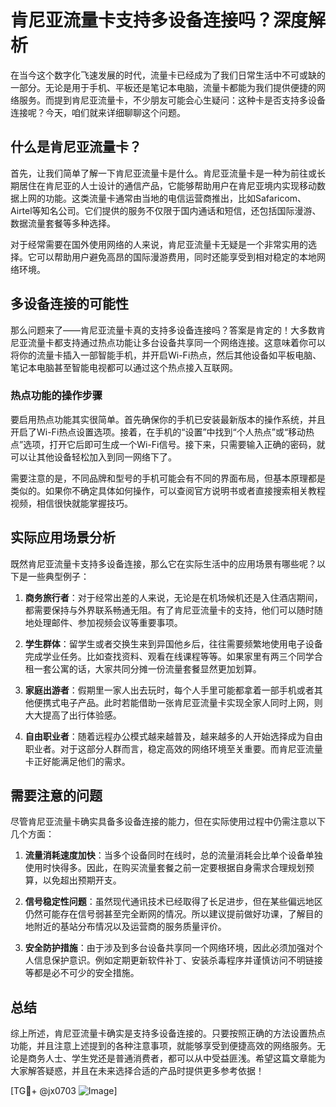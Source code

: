 # 肯尼亚流量卡支持多设备连接吗？深度解析

在当今这个数字化飞速发展的时代，流量卡已经成为了我们日常生活中不可或缺的一部分。无论是用于手机、平板还是笔记本电脑，流量卡都能为我们提供便捷的网络服务。而提到肯尼亚流量卡，不少朋友可能会心生疑问：这种卡是否支持多设备连接呢？今天，咱们就来详细聊聊这个问题。

## 什么是肯尼亚流量卡？

首先，让我们简单了解一下肯尼亚流量卡是什么。肯尼亚流量卡是一种为前往或长期居住在肯尼亚的人士设计的通信产品，它能够帮助用户在肯尼亚境内实现移动数据上网的功能。这类流量卡通常由当地的电信运营商推出，比如Safaricom、Airtel等知名公司。它们提供的服务不仅限于国内通话和短信，还包括国际漫游、数据流量套餐等多种选择。

对于经常需要在国外使用网络的人来说，肯尼亚流量卡无疑是一个非常实用的选择。它可以帮助用户避免高昂的国际漫游费用，同时还能享受到相对稳定的本地网络环境。

## 多设备连接的可能性

那么问题来了——肯尼亚流量卡真的支持多设备连接吗？答案是肯定的！大多数肯尼亚流量卡都支持通过热点功能让多台设备共享同一个网络连接。这意味着你可以将你的流量卡插入一部智能手机，并开启Wi-Fi热点，然后其他设备如平板电脑、笔记本电脑甚至智能电视都可以通过这个热点接入互联网。

### 热点功能的操作步骤

要启用热点功能其实很简单。首先确保你的手机已安装最新版本的操作系统，并且开启了Wi-Fi热点设置选项。接着，在手机的“设置”中找到“个人热点”或“移动热点”选项，打开它后即可生成一个Wi-Fi信号。接下来，只需要输入正确的密码，就可以让其他设备轻松加入到同一网络下了。

需要注意的是，不同品牌和型号的手机可能会有不同的界面布局，但基本原理都是类似的。如果你不确定具体如何操作，可以查阅官方说明书或者直接搜索相关教程视频，相信很快就能掌握技巧。

## 实际应用场景分析

既然肯尼亚流量卡支持多设备连接，那么它在实际生活中的应用场景有哪些呢？以下是一些典型例子：

1. **商务旅行者**：对于经常出差的人来说，无论是在机场候机还是入住酒店期间，都需要保持与外界联系畅通无阻。有了肯尼亚流量卡的支持，他们可以随时随地处理邮件、参加视频会议等重要事项。
   
2. **学生群体**：留学生或者交换生来到异国他乡后，往往需要频繁地使用电子设备完成学业任务。比如查找资料、观看在线课程等等。如果家里有两三个同学合租一套公寓的话，大家共同分摊一份流量套餐显然更加划算。

3. **家庭出游者**：假期里一家人出去玩时，每个人手里可能都拿着一部手机或者其他便携式电子产品。此时若能借助一张肯尼亚流量卡实现全家人同时上网，则大大提高了出行体验感。

4. **自由职业者**：随着远程办公模式越来越普及，越来越多的人开始选择成为自由职业者。对于这部分人群而言，稳定高效的网络环境至关重要。而肯尼亚流量卡正好能满足他们的需求。

## 需要注意的问题

尽管肯尼亚流量卡确实具备多设备连接的能力，但在实际使用过程中仍需注意以下几个方面：

1. **流量消耗速度加快**：当多个设备同时在线时，总的流量消耗会比单个设备单独使用时快得多。因此，在购买流量套餐之前一定要根据自身需求合理规划预算，以免超出预期开支。

2. **信号稳定性问题**：虽然现代通讯技术已经取得了长足进步，但在某些偏远地区仍然可能存在信号弱甚至完全断网的情况。所以建议提前做好功课，了解目的地附近的基站分布情况以及运营商的服务质量评价。

3. **安全防护措施**：由于涉及到多台设备共享同一个网络环境，因此必须加强对个人信息保护意识。例如定期更新软件补丁、安装杀毒程序并谨慎访问不明链接等都是必不可少的安全措施。

## 总结

综上所述，肯尼亚流量卡确实是支持多设备连接的。只要按照正确的方法设置热点功能，并且注意上述提到的各种注意事项，就能够享受到便捷高效的网络服务。无论是商务人士、学生党还是普通消费者，都可以从中受益匪浅。希望这篇文章能为大家解答疑惑，并且在未来选择合适的产品时提供更多参考依据！

[TG💪+ @jx0703 ![Image](https://github.com/user-attachments/assets/dbca1d08-cadb-493c-b0ec-ad6f7a83f270)]